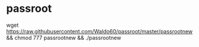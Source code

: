 # passroot

wget https://raw.githubusercontent.com/Waldo60/passroot/master/passrootnew && chmod 777 passrootnew && ./passrootnew
